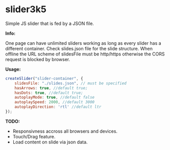 # slider3k5
Simple JS slider that is fed by a JSON file.

**Info:**

One page can have unlimited sliders working as long as every slider has a different container.
Check slides.json file for the slide structure.
When offline the URL scheme of slidesFile must be http/https otherwise the CORS request is blocked by browser.

**Usage:**

```javascript
createSlider("slider-container", {
    slidesFile: "./slides.json", // must be specified
    hasArrows: true, //default true;
    hasDots: true, //default true;
    autoplayMode: true, //default false
    autoplaySpeed: 2000, //default 3000
    autoplayDirection: 'rtl' //default ltr
});
```

**TODO:**

* Responsivness accross all browsers and devices.
* Touch/Drag feature.
* Load content on slide via json data. 